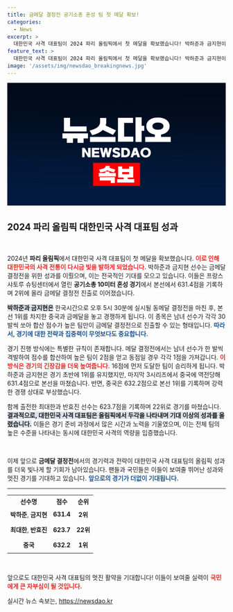 ```yaml
---
title: 금메달 결정전 공기소총 혼성 팀 첫 메달 확보!
categories:
  - News
excerpt: >
  대한민국 사격 대표팀이 2024 파리 올림픽에서 첫 메달을 확보했습니다! 박하준과 금지현이 공기소총 혼성 경기에서 은메달을 따고, 금메달 도전의 행보를 이어갑니다. 클릭해서 자세한 경기 내용을 확인해 보세요!
feature_text: >
  대한민국 사격 대표팀이 2024 파리 올림픽에서 첫 메달을 확보했습니다! 박하준과 금지현이 공기소총 혼성 경기에서 은메달을 따고, 금메달 도전의 행보를 이어갑니다. 클릭해서 자세한 경기 내용을 확인해 보세요!
image: '/assets/img/newsdao_breakingnews.jpg'
---
```


<p><img src="/assets/img/newsdao_breakingnews.jpg" alt="flaretime 속보" /></p>

<h2 data-ke-size="size26">2024 파리 올림픽 대한민국 사격 대표팀 성과</h2>

<p data-ke-size="size16">&nbsp;</p>

<p>2024년 <b>파리 올림픽</b>에서 대한민국 사격 대표팀이 첫 메달을 확보했습니다. <b><span style="color: #ee2323;">이로 인해 대한민국의 사격 전통이 다시금 빛을 발하게 되었습니다.</span></b> 박하준과 금지현 선수는 금메달 결정전을 위한 성과를 이뤘으며, 이는 전국적인 기대를 모으고 있습니다. 이들은 프랑스 샤토루 슈팅센터에서 열린 <b>공기소총 10미터 혼성 경기</b>에서 본선에서 631.4점을 기록하며 2위에 올라 금메달 결정전 진출로 이어졌습니다.</p>

<p><b><span style="background-color: #21538527;">박하준과 금지현은</span></b> 한국시간으로 오후 5시 30분에 실시될 동메달 결정전을 마친 후, 본선 1위를 차지한 중국과 금메달을 놓고 경쟁하게 됩니다. 이 종목은 남녀 선수가 각각 30발씩 쏘아 합산 점수가 높은 팀만이 금메달 결정전으로 진출할 수 있는 형태입니다. <b><span style="color: #1a5490;">따라서, 경기에 대한 전략과 집중력이 무엇보다도 중요합니다.</span></b></p>

<p>경기 진행 방식에는 특별한 규칙이 존재합니다. 메달 결정전에서는 남녀 선수가 한 발씩 격발하여 점수를 합산하여 높은 팀이 2점을 얻고 동점일 경우 각각 1점을 가져갑니다. <b><span style="color: #ee2323;">이 방식은 경기의 긴장감을 더욱 높여줍니다.</span></b> 16점에 먼저 도달한 팀이 승리하게 됩니다. 박하준과 금지현은 경기 초반에 1위를 유지했지만, 마지막 3시리즈에서 중국에 역전당해 631.4점으로 본선을 마쳤습니다. 반면, 중국은 632.2점으로 본선 1위를 기록하며 강력한 경쟁 상대로 부상했습니다.</p>

<p>함께 출전한 최대한과 반효진 선수는 623.7점을 기록하며 22위로 경기를 마쳤습니다. <b><span style="background-color: #21538527;">결과적으로, 대한민국 사격 대표팀은 올림픽에서 두각을 나타내며 기대 이상의 성과를 올렸습니다.</span></b> 이들은 경기 준비 과정에서 많은 시간과 노력을 기울였으며, 이는 전체 팀의 높은 수준을 나타내는 동시에 대한민국 사격의 역량을 입증했습니다.</p>

<p data-ke-size="size16">&nbsp;</p>

<p>이제 앞으로 <b>금메달 결정전</b>에서의 경기력과 전략이 대한민국 사격 대표팀의 올림픽 성과를 더욱 빛나게 할 기회가 남아있습니다. 팬들과 국민들은 이들이 보여줄 뛰어난 성과와 멋진 경기를 기대하고 있습니다. <b><span style="color: #1a5490;">앞으로의 경기가 더없이 기대됩니다.</span></b> </p>

<hr>

<table style="width: 100%; border-collapse: collapse;">
    <tr>
        <th style="text-align: center;">선수명</th>
        <th style="text-align: center;">점수</th>
        <th style="text-align: center;">순위</th>
    </tr>
    <tr>
        <td style="text-align: center;"><b>박하준</b>, <b>금지현</b></td>
        <td style="text-align: center; height: 30px;"><b>631.4</b></td>
        <td style="text-align: center; height: 30px;"><b>2위</b></td>
    </tr>
    <tr>
        <td style="text-align: center;"><b>최대한</b>, <b>반효진</b></td>
        <td style="text-align: center; height: 30px;"><b>623.7</b></td>
        <td style="text-align: center; height: 30px;"><b>22위</b></td>
    </tr>
    <tr>
        <td style="text-align: center;"><b>중국</b></td>
        <td style="text-align: center; height: 30px;"><b>632.2</b></td>
        <td style="text-align: center; height: 30px;"><b>1위</b></td>
    </tr>
</table>

<p data-ke-size="size16">&nbsp;</p>

<p>앞으로도 대한민국 사격 대표팀의 멋진 활약을 기대합니다! 이들이 보여줄 실력이 <b><span style="color: #ee2323;">국민에게 큰 자부심이 될 것입니다.</span></b></p>
실시간 뉴스 속보는, <a href="https://newsdao.kr" rel="dofollow">https://newsdao.kr</a>


